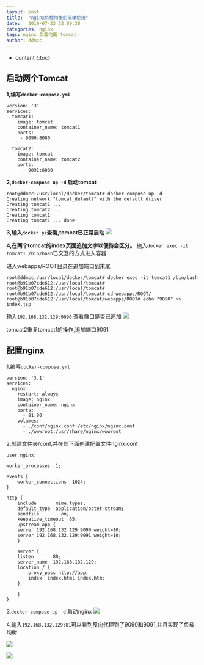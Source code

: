 ```yaml
---
layout: post
title:  "nginx负载均衡的简单使用"
date:   2019-07-23 22:09:38
categories: nginx
tags: nginx 负载均衡 tomcat
author: ddmcc
---
```


* content
{:toc}


## 启动两个Tomcat

**1,编写`docker-compose.yml`**





	version: '3'
	services:
	  tomcat1:
	    image: tomcat
	    container_name: tomcat1
	    ports:
	     - 9090:8080

	  tomcat2:
	    image: tomcat
	    container_name: tomcat2
	    ports:
	      - 9091:8080





**2,`docker-compose up -d` 启动tomcat**

	root@ddmcc:/usr/local/docker/tomcat# docker-compose up -d
	Creating network "tomcat_default" with the default driver
	Creating tomcat1 ... 
	Creating tomcat2 ... 
	Creating tomcat1
	Creating tomcat1 ... done





**3,输入`docker ps`查看,tomcat已正常启动**
![](https://i.loli.net/2019/07/23/5d37182cd7a4086825.png)




**4,在两个tomcat的index页面追加文字以便待会区分。**
输入`docker exec -it tomcat1 /bin/bash`已交互的方式进入容器

进入webapps/ROOT目录在追加端口到末尾

	root@ddmcc:/usr/local/docker/tomcat# docker exec -it tomcat1 /bin/bash
	root@b91b07cde612:/usr/local/tomcat# 
	root@b91b07cde612:/usr/local/tomcat# 
	root@b91b07cde612:/usr/local/tomcat# cd webapps/ROOT/
	root@b91b07cde612:/usr/local/tomcat/webapps/ROOT# echo "9090" >> index.jsp



输入`192.168.132.129:9090` 查看端口是否已追加
![](https://i.loli.net/2019/08/03/W4cC5RfrGwIOd8o.png)

tomcat2重复tomcat1的操作,追加端口9091


## 配置nginx

1,编写`docker-compose.yml`

	version: '3.1'
	services:
	  nginx:
	    restart: always
	    image: nginx
	    container_name: nginx
	    ports:
	      - 81:80
	    volumes:
	      - ./conf/nginx.conf:/etc/nginx/nginx.conf
	      - ./wwwroot:/usr/share/nginx/wwwroot 





2,创建文件夹/conf,并在其下面创建配置文件nginx.conf

	user nginx;

	worker_processes  1;

	events {
	    worker_connections  1024;
	}

	http {
	    include       mime.types;
	    default_type  application/octet-stream;
	    sendfile        on;
	    keepalive_timeout  65;
	    upstream app {
		server 192.168.132.129:9090 weight=10;
		server 192.168.132.129:9091 weight=10;
	    }

	    server {
		listen       80;
		server_name  192.168.132.129;
		location / {
		    proxy_pass http://app;
		    index  index.html index.htm;
		}

	    }
	}





3,`docker-compose up -d` 启动nginx
![](https://i.loli.net/2019/07/23/5d37182cd7a4086825.png)





4,输入`192.168.132.129:81`可以看到反向代理到了9090和9091,并且实现了负载均衡

![](https://i.loli.net/2019/07/23/5d371f7e6869c97164.png)

![](https://i.loli.net/2019/07/23/5d371f6eed21d12084.png)